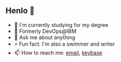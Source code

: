 ## Henlo 🐣

- 🔭 I'm currently studying for my degree
- 💼 Formerly DevOps@IBM
- 💬 Ask me about anything
- ⚡ Fun fact: I'm also a swimmer and writer
- 📫 How to reach me: [email](mailto:brian@ftqo.dev), [keybase](https://keybase.io/ftqo)
